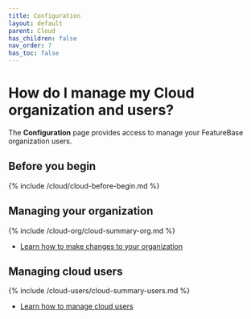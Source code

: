 ```yaml
---
title: Configuration
layout: default
parent: Cloud
has_children: false
nav_order: 7
has_toc: false
---
```


# How do I manage my Cloud organization and users?

The **Configuration** page provides access to manage your FeatureBase organization users.

## Before you begin

{% include /cloud/cloud-before-begin.md %}

## Managing your organization

{% include /cloud-org/cloud-summary-org.md %}

* [Learn how to make changes to your organization](/docs/cloud/cloud-org/cloud-org-manage)

## Managing cloud users

{% include /cloud-users/cloud-summary-users.md %}

* [Learn how to manage cloud users](/docs/cloud/cloud-users/cloud-users-manage)
